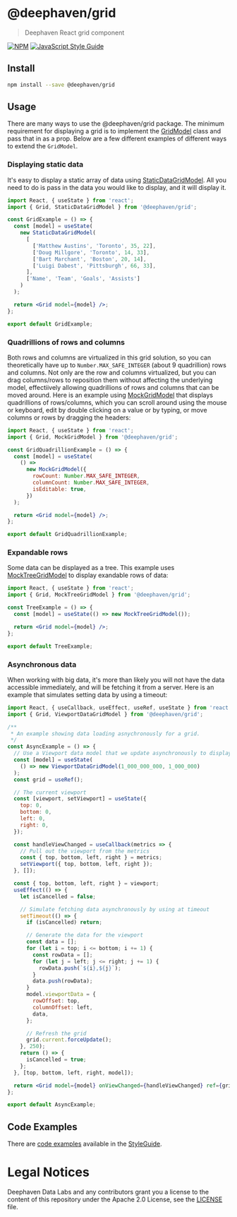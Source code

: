 # @deephaven/grid

> Deephaven React grid component

[![NPM](https://img.shields.io/npm/v/@deephaven/grid.svg)](https://www.npmjs.com/package/@deephaven/grid) [![JavaScript Style Guide](https://img.shields.io/badge/code_style-standard-brightgreen.svg)](https://standardjs.com)

## Install

```bash
npm install --save @deephaven/grid
```

## Usage

There are many ways to use the @deephaven/grid package. The minimum requirement for displaying a grid is to implement the [GridModel](https://github.com/mofojed/web-client-ui/blob/main/packages/grid/src/GridModel.ts) class and pass that in as a prop. Below are a few different examples of different ways to extend the `GridModel`.

### Displaying static data

It's easy to display a static array of data using [StaticDataGridModel](https://github.com/mofojed/web-client-ui/blob/main/packages/grid/src/StaticDataGridModel.ts). All you need to do is pass in the data you would like to display, and it will display it.

```jsx
import React, { useState } from 'react';
import { Grid, StaticDataGridModel } from '@deephaven/grid';

const GridExample = () => {
  const [model] = useState(
    new StaticDataGridModel(
      [
        ['Matthew Austins', 'Toronto', 35, 22],
        ['Doug Millgore', 'Toronto', 14, 33],
        ['Bart Marchant', 'Boston', 20, 14],
        ['Luigi Dabest', 'Pittsburgh', 66, 33],
      ],
      ['Name', 'Team', 'Goals', 'Assists']
    )
  );

  return <Grid model={model} />;
};

export default GridExample;
```

### Quadrillions of rows and columns

Both rows and columns are virtualized in this grid solution, so you can theoretically have up to `Number.MAX_SAFE_INTEGER` (about 9 quadrillion) rows and columns. Not only are the row and columns virtualized, but you can drag columns/rows to reposition them without affecting the underlying model, effectiively allowing quadrillions of rows and columns that can be moved around. Here is an example using [MockGridModel](https://github.com/mofojed/web-client-ui/blob/main/packages/grid/src/MockGridModel.ts) that displays quadrillions of rows/columns, which you can scroll around using the mouse or keyboard, edit by double clicking on a value or by typing, or move columns or rows by dragging the headers:

```jsx
import React, { useState } from 'react';
import { Grid, MockGridModel } from '@deephaven/grid';

const GridQuadrillionExample = () => {
  const [model] = useState(
    () =>
      new MockGridModel({
        rowCount: Number.MAX_SAFE_INTEGER,
        columnCount: Number.MAX_SAFE_INTEGER,
        isEditable: true,
      })
  );

  return <Grid model={model} />;
};

export default GridQuadrillionExample;
```

### Expandable rows

Some data can be displayed as a tree. This example uses [MockTreeGridModel](https://github.com/mofojed/web-client-ui/blob/main/packages/grid/src/MockTreeGridModel.ts) to display exandable rows of data:

```jsx
import React, { useState } from 'react';
import { Grid, MockTreeGridModel } from '@deephaven/grid';

const TreeExample = () => {
  const [model] = useState(() => new MockTreeGridModel());

  return <Grid model={model} />;
};

export default TreeExample;
```

### Asynchronous data

When working with big data, it's more than likely you will not have the data accessible immediately, and will be fetching it from a server. Here is an example that simulates setting data by using a timeout:

```jsx
import React, { useCallback, useEffect, useRef, useState } from 'react';
import { Grid, ViewportDataGridModel } from '@deephaven/grid';

/**
 * An example showing data loading asnychronously for a grid.
 */
const AsyncExample = () => {
  // Use a Viewport data model that we update asynchronously to display the data
  const [model] = useState(
    () => new ViewportDataGridModel(1_000_000_000, 1_000_000)
  );
  const grid = useRef();

  // The current viewport
  const [viewport, setViewport] = useState({
    top: 0,
    bottom: 0,
    left: 0,
    right: 0,
  });

  const handleViewChanged = useCallback(metrics => {
    // Pull out the viewport from the metrics
    const { top, bottom, left, right } = metrics;
    setViewport({ top, bottom, left, right });
  }, []);

  const { top, bottom, left, right } = viewport;
  useEffect(() => {
    let isCancelled = false;

    // Simulate fetching data asynchronously by using at timeout
    setTimeout(() => {
      if (isCancelled) return;

      // Generate the data for the viewport
      const data = [];
      for (let i = top; i <= bottom; i += 1) {
        const rowData = [];
        for (let j = left; j <= right; j += 1) {
          rowData.push(`${i},${j}`);
        }
        data.push(rowData);
      }
      model.viewportData = {
        rowOffset: top,
        columnOffset: left,
        data,
      };

      // Refresh the grid
      grid.current.forceUpdate();
    }, 250);
    return () => {
      isCancelled = true;
    };
  }, [top, bottom, left, right, model]);

  return <Grid model={model} onViewChanged={handleViewChanged} ref={grid} />;
};

export default AsyncExample;
```

## Code Examples

There are [code examples](https://github.com/mofojed/web-client-ui/tree/main/packages/code-studio/src/styleguide/grid-examples) available in the [StyleGuide](https://github.com/mofojed/web-client-ui/tree/main/packages/code-studio/src/styleguide).

# Legal Notices

Deephaven Data Labs and any contributors grant you a license to the content of this repository under the Apache 2.0 License, see the [LICENSE](https://github.com/mofojed/web-client-ui/blob/main/LICENSE) file.
